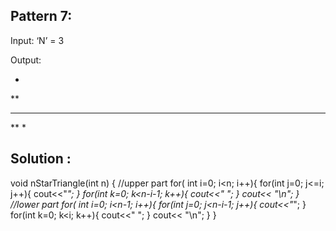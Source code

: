 ## Pattern 7:


Input: ‘N’ = 3

Output: 

*
**
***
**
*

## Solution : 

void nStarTriangle(int n) {
    //upper part
    for( int i=0; i<n; i++){
        for(int j=0; j<=i; j++){
            cout<<"*";
        }
        for(int k=0; k<n-i-1; k++){
            cout<<" ";
        }
        cout<< "\n";
    }
    //lower part
    for( int i=0; i<n-1; i++){
        for(int j=0; j<n-i-1; j++){
            cout<<"*";
        }
        for(int k=0; k<i; k++){
            cout<<" ";
        }
        cout<< "\n";
    }
}

